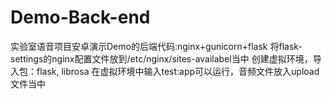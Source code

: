# Demo-Back-end
实验室语音项目安卓演示Demo的后端代码:nginx+gunicorn+flask
将flask-settings的nginx配置文件放到/etc/nginx/sites-availabel当中
创建虚拟环境，导入包：flask, librosa
在虚拟环境中输入test:app可以运行，音频文件放入upload文件当中
